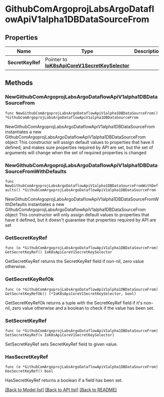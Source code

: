 # GithubComArgoprojLabsArgoDataflowApiV1alpha1DBDataSourceFrom

## Properties

Name | Type | Description | Notes
------------ | ------------- | ------------- | -------------
**SecretKeyRef** | Pointer to [**IoK8sApiCoreV1SecretKeySelector**](IoK8sApiCoreV1SecretKeySelector.md) |  | [optional] 

## Methods

### NewGithubComArgoprojLabsArgoDataflowApiV1alpha1DBDataSourceFrom

`func NewGithubComArgoprojLabsArgoDataflowApiV1alpha1DBDataSourceFrom() *GithubComArgoprojLabsArgoDataflowApiV1alpha1DBDataSourceFrom`

NewGithubComArgoprojLabsArgoDataflowApiV1alpha1DBDataSourceFrom instantiates a new GithubComArgoprojLabsArgoDataflowApiV1alpha1DBDataSourceFrom object
This constructor will assign default values to properties that have it defined,
and makes sure properties required by API are set, but the set of arguments
will change when the set of required properties is changed

### NewGithubComArgoprojLabsArgoDataflowApiV1alpha1DBDataSourceFromWithDefaults

`func NewGithubComArgoprojLabsArgoDataflowApiV1alpha1DBDataSourceFromWithDefaults() *GithubComArgoprojLabsArgoDataflowApiV1alpha1DBDataSourceFrom`

NewGithubComArgoprojLabsArgoDataflowApiV1alpha1DBDataSourceFromWithDefaults instantiates a new GithubComArgoprojLabsArgoDataflowApiV1alpha1DBDataSourceFrom object
This constructor will only assign default values to properties that have it defined,
but it doesn't guarantee that properties required by API are set

### GetSecretKeyRef

`func (o *GithubComArgoprojLabsArgoDataflowApiV1alpha1DBDataSourceFrom) GetSecretKeyRef() IoK8sApiCoreV1SecretKeySelector`

GetSecretKeyRef returns the SecretKeyRef field if non-nil, zero value otherwise.

### GetSecretKeyRefOk

`func (o *GithubComArgoprojLabsArgoDataflowApiV1alpha1DBDataSourceFrom) GetSecretKeyRefOk() (*IoK8sApiCoreV1SecretKeySelector, bool)`

GetSecretKeyRefOk returns a tuple with the SecretKeyRef field if it's non-nil, zero value otherwise
and a boolean to check if the value has been set.

### SetSecretKeyRef

`func (o *GithubComArgoprojLabsArgoDataflowApiV1alpha1DBDataSourceFrom) SetSecretKeyRef(v IoK8sApiCoreV1SecretKeySelector)`

SetSecretKeyRef sets SecretKeyRef field to given value.

### HasSecretKeyRef

`func (o *GithubComArgoprojLabsArgoDataflowApiV1alpha1DBDataSourceFrom) HasSecretKeyRef() bool`

HasSecretKeyRef returns a boolean if a field has been set.


[[Back to Model list]](../README.md#documentation-for-models) [[Back to API list]](../README.md#documentation-for-api-endpoints) [[Back to README]](../README.md)


